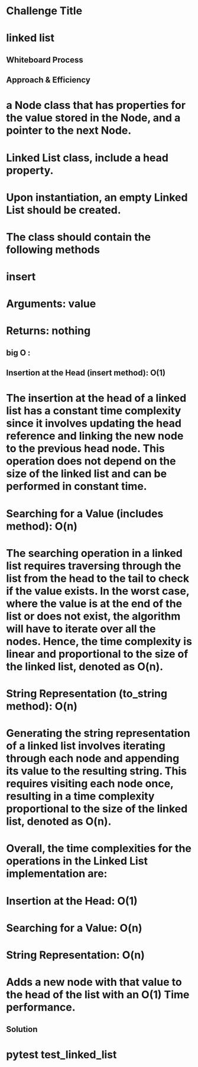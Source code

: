 # Challenge Title
# linked list

## Whiteboard Process
<!-- Embedded whiteboard image -->

## Approach & Efficiency
#  a Node class that has properties for the value stored in the Node, and a pointer to the next Node.
#  Linked List class, include a head property.
# Upon instantiation, an empty Linked List should be created.
# The class should contain the following methods
# insert
# Arguments: value
# Returns: nothing


## big O :
## Insertion at the Head (insert method): O(1)
# The insertion at the head of a linked list has a constant time complexity since it involves updating the head reference and linking the new node to the previous head node. This operation does not depend on the size of the linked list and can be performed in constant time.

# Searching for a Value (includes method): O(n)
# The searching operation in a linked list requires traversing through the list from the head to the tail to check if the value exists. In the worst case, where the value is at the end of the list or does not exist, the algorithm will have to iterate over all the nodes. Hence, the time complexity is linear and proportional to the size of the linked list, denoted as O(n).

# String Representation (to_string method): O(n)
# Generating the string representation of a linked list involves iterating through each node and appending its value to the resulting string. This requires visiting each node once, resulting in a time complexity proportional to the size of the linked list, denoted as O(n).

# Overall, the time complexities for the operations in the Linked List implementation are:

# Insertion at the Head: O(1)
# Searching for a Value: O(n)
# String Representation: O(n)
# Adds a new node with that value to the head of the list with an O(1) Time performance.

## Solution
# pytest test_linked_list

